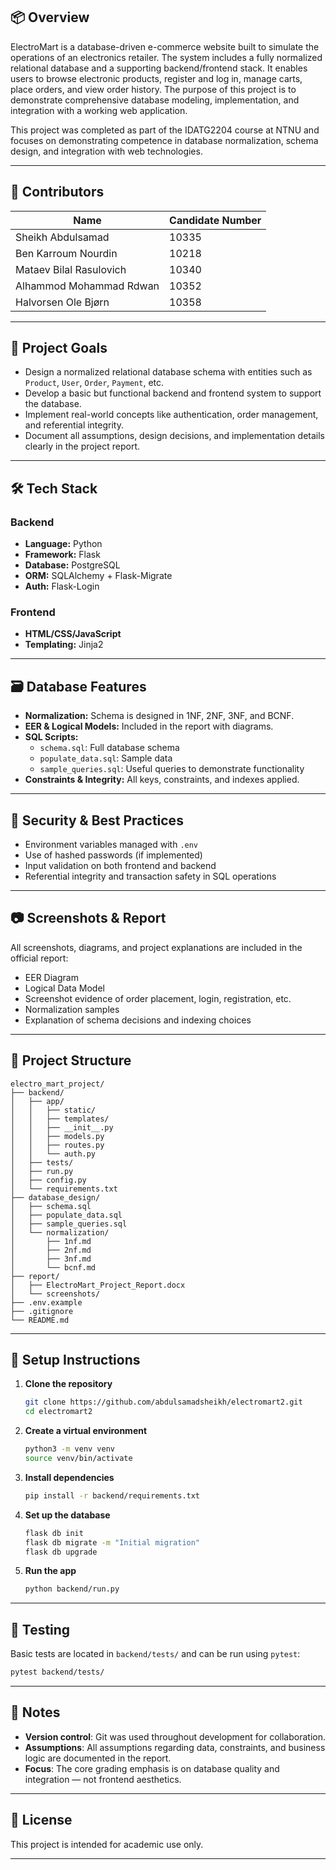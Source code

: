 ## 📦 Overview

ElectroMart is a database-driven e-commerce website built to simulate the operations of an electronics retailer. The system includes a fully normalized relational database and a supporting backend/frontend stack. It enables users to browse electronic products, register and log in, manage carts, place orders, and view order history. The purpose of this project is to demonstrate comprehensive database modeling, implementation, and integration with a working web application.

This project was completed as part of the IDATG2204 course at NTNU and focuses on demonstrating competence in database normalization, schema design, and integration with web technologies.

---

## 👥 Contributors

| Name                        | Candidate Number |
|-----------------------------|------------------|
| Sheikh Abdulsamad           | 10335            |
| Ben Karroum Nourdin         | 10218            |
| Mataev Bilal Rasulovich     | 10340            |
| Alhammod Mohammad Rdwan     | 10352            |
| Halvorsen Ole Bjørn         | 10358            |

---

## 🧠 Project Goals

- Design a normalized relational database schema with entities such as `Product`, `User`, `Order`, `Payment`, etc.
- Develop a basic but functional backend and frontend system to support the database.
- Implement real-world concepts like authentication, order management, and referential integrity.
- Document all assumptions, design decisions, and implementation details clearly in the project report.

---

## 🛠️ Tech Stack

### Backend
- **Language:** Python
- **Framework:** Flask
- **Database:** PostgreSQL
- **ORM:** SQLAlchemy + Flask-Migrate
- **Auth:** Flask-Login

### Frontend
- **HTML/CSS/JavaScript**
- **Templating:** Jinja2

---

## 🗃️ Database Features

- **Normalization:** Schema is designed in 1NF, 2NF, 3NF, and BCNF.
- **EER & Logical Models:** Included in the report with diagrams.
- **SQL Scripts:** 
  - `schema.sql`: Full database schema
  - `populate_data.sql`: Sample data
  - `sample_queries.sql`: Useful queries to demonstrate functionality
- **Constraints & Integrity:** All keys, constraints, and indexes applied.

---

## 🔐 Security & Best Practices

- Environment variables managed with `.env`
- Use of hashed passwords (if implemented)
- Input validation on both frontend and backend
- Referential integrity and transaction safety in SQL operations

---

## 📷 Screenshots & Report

All screenshots, diagrams, and project explanations are included in the official report:
- EER Diagram
- Logical Data Model
- Screenshot evidence of order placement, login, registration, etc.
- Normalization samples
- Explanation of schema decisions and indexing choices

---

## 📁 Project Structure

```plaintext
electro_mart_project/
├── backend/
│   ├── app/
│   │   ├── static/
│   │   ├── templates/
│   │   ├── __init__.py
│   │   ├── models.py
│   │   ├── routes.py
│   │   └── auth.py
│   ├── tests/
│   ├── run.py
│   ├── config.py
│   └── requirements.txt
├── database_design/
│   ├── schema.sql
│   ├── populate_data.sql
│   ├── sample_queries.sql
│   └── normalization/
│       ├── 1nf.md
│       ├── 2nf.md
│       ├── 3nf.md
│       └── bcnf.md
├── report/
│   ├── ElectroMart_Project_Report.docx
│   └── screenshots/
├── .env.example
├── .gitignore
└── README.md
````

---

## 🚀 Setup Instructions

1. **Clone the repository**

   ```bash
   git clone https://github.com/abdulsamadsheikh/electromart2.git
   cd electromart2
   ```

2. **Create a virtual environment**

   ```bash
   python3 -m venv venv
   source venv/bin/activate
   ```

3. **Install dependencies**

   ```bash
   pip install -r backend/requirements.txt
   ```

4. **Set up the database**

   ```bash
   flask db init
   flask db migrate -m "Initial migration"
   flask db upgrade
   ```

5. **Run the app**

   ```bash
   python backend/run.py
   ```

---

## 🧪 Testing

Basic tests are located in `backend/tests/` and can be run using `pytest`:

```bash
pytest backend/tests/
```

---

## 📌 Notes

* **Version control**: Git was used throughout development for collaboration.
* **Assumptions**: All assumptions regarding data, constraints, and business logic are documented in the report.
* **Focus**: The core grading emphasis is on database quality and integration — not frontend aesthetics.

---

## 📄 License

This project is intended for academic use only.

---

